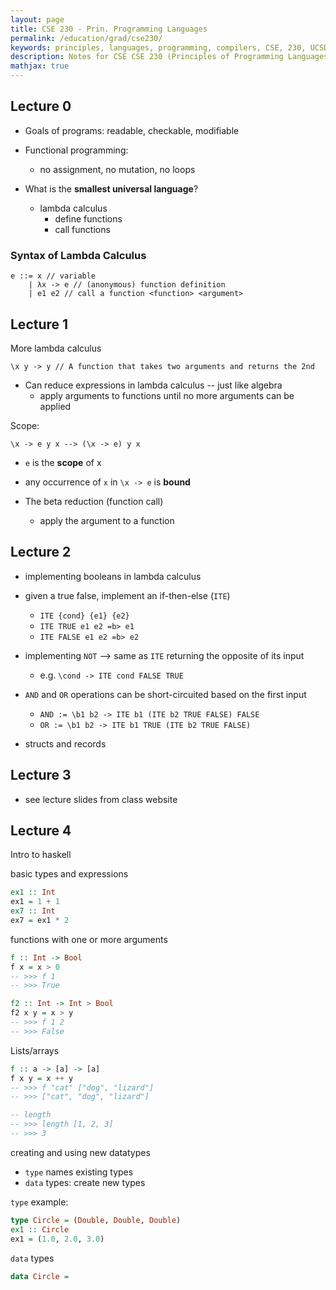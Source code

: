 ```yaml
---
layout: page
title: CSE 230 - Prin. Programming Languages
permalink: /education/grad/cse230/
keywords: principles, languages, programming, compilers, CSE, 230, UCSD, UC, San Diego, haskell, OCaml
description: Notes for CSE CSE 230 (Principles of Programming Languages) at UC San Diego
mathjax: true
---
```


## Lecture 0

- Goals of programs: readable, checkable, modifiable
- Functional programming:
  - no assignment, no mutation, no loops

- What is the **smallest universal language**?
  - lambda calculus
    - define functions
    - call functions


### Syntax of Lambda Calculus

```
e ::= x // variable
    | λx -> e // (anonymous) function definition
    | e1 e2 // call a function <function> <argument>
```

## Lecture 1

More lambda calculus

```
\x y -> y // A function that takes two arguments and returns the 2nd
```

- Can reduce expressions in lambda calculus -- just like algebra
  - apply arguments to functions until no more arguments can be applied


Scope:

```
\x -> e y x --> (\x -> e) y x
```

- `e` is the **scope** of x
- any occurrence of `x` in `\x -> e` is **bound**


- The beta reduction (function call)
  - apply the argument to a function

## Lecture 2

- implementing booleans in lambda calculus
- given a true false, implement an if-then-else (`ITE`)
  - `ITE {cond} {e1} {e2}`
  - `ITE TRUE e1 e2 =b> e1`
  - `ITE FALSE e1 e2 =b> e2`

- implementing `NOT` --> same as `ITE` returning the opposite of its input
  - e.g. `\cond -> ITE cond FALSE TRUE`
- `AND` and `OR` operations can be short-circuited based on the first input
  - `AND := \b1 b2 -> ITE b1 (ITE b2 TRUE FALSE) FALSE`
  - `OR := \b1 b2 -> ITE b1 TRUE (ITE b2 TRUE FALSE)`

- structs and records


## Lecture 3

- see lecture slides from class website

## Lecture 4

Intro to haskell

basic types and expressions

```haskell
ex1 :: Int
ex1 = 1 + 1
ex7 :: Int
ex7 = ex1 * 2
```

functions with one or more arguments

```haskell
f :: Int -> Bool
f x = x > 0
-- >>> f 1
-- >>> True

f2 :: Int -> Int > Bool
f2 x y = x > y
-- >>> f 1 2
-- >>> False
```

Lists/arrays

```haskell
f :: a -> [a] -> [a]
f x y = x ++ y
-- >>> f "cat" ["dog", "lizard"]
-- >>> ["cat", "dog", "lizard"]

-- length
-- >>> length [1, 2, 3]
-- >>> 3
```

creating and using new datatypes

- `type` names existing types
- `data` types: create new types

`type` example:

```haskell
type Circle = (Double, Double, Double)
ex1 :: Circle
ex1 = (1.0, 2.0, 3.0)
```

`data` types

```haskell
data Circle = 
```


